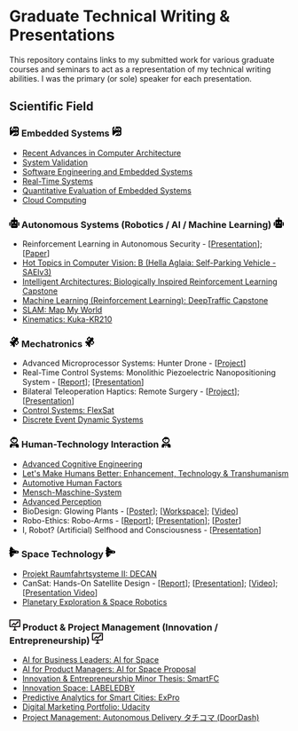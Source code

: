 

# Graduate Technical Writing & Presentations
This repository contains links to my submitted work for various graduate courses and seminars to act as a representation of my technical writing abilities. I was the primary (or sole) speaker for each presentation.

## Scientific Field
### ![image01](https://github.com/Ohara124c41/Graduate_Technical_Writing/blob/master/Autonomous%20Systems/Hot%20Topics%20in%20Computer%20Vision/images/circuit_small.png?raw=true) Embedded Systems ![image01](https://github.com/Ohara124c41/Graduate_Technical_Writing/blob/master/Autonomous%20Systems/Hot%20Topics%20in%20Computer%20Vision/images/circuit_small.png?raw=true)



* [Recent Advances in Computer Architecture](https://github.com/Ohara124c41/Graduate_Technical_Writing/tree/master/Seminars/Recent%20Advances%20in%20Computer%20Architecture)
* [System Validation](https://github.com/Ohara124c41/ASML-Wafer_Stepper)
* [Software Engineering and Embedded Systems](https://github.com/Ohara124c41/Graduate_Technical_Writing/tree/master/Seminars/Software%20Engineering%20and%20Embedded%20Systems)
* [Real-Time Systems](https://github.com/Ohara124c41/Graduate_Technical_Writing/tree/master/Embedded%20Systems/Real-Time%20Systems)
* [Quantitative Evaluation of Embedded Systems](https://github.com/Ohara124c41/Graduate_Technical_Writing/tree/master/Embedded%20Systems/Quantitative%20Evaluation%20of%20Embedded%20Systems)
* [Cloud Computing](https://github.com/Ohara124c41/Graduate_Technical_Writing/tree/master/Embedded%20Systems/Cloud%20Computing)

### ![image01](https://github.com/Ohara124c41/Graduate_Technical_Writing/blob/master/Autonomous%20Systems/Hot%20Topics%20in%20Computer%20Vision/images/robot_small.png?raw=true) Autonomous Systems (Robotics / AI / Machine Learning) ![image01](https://github.com/Ohara124c41/Graduate_Technical_Writing/blob/master/Autonomous%20Systems/Hot%20Topics%20in%20Computer%20Vision/images/robot_small.png?raw=true)
* Reinforcement Learning in Autonomous Security - [[Presentation](https://github.com/Ohara124c41/Graduate_Technical_Writing/blob/master/Autonomous%20Systems/Autonomous%20Security/presentation/README.md)]; [[Paper](https://github.com/Ohara124c41/Graduate_Technical_Writing/blob/master/Autonomous%20Systems/Autonomous%20Security/paper/README.md)]
* [Hot Topics in Computer Vision: B (Hella Aglaia: Self-Parking Vehicle - SAElv3)](https://github.com/Ohara124c41/Graduate_Technical_Writing/tree/master/Autonomous%20Systems/Hot%20Topics%20in%20Computer%20Vision)
* [Intelligent Architectures: Biologically Inspired Reinforcement Learning Capstone](https://github.com/Ohara124c41/Intelligent_Architectures-ViZDoom)
* [Machine Learning (Reinforcement Learning): DeepTraffic Capstone](https://github.com/Ohara124c41/MLND-Capstone-DeepTraffic)
* [SLAM: Map My World](https://github.com/Ohara124c41/RSEND-Map_My_World)
* [Kinematics: Kuka-KR210](https://github.com/Ohara124c41/RoboND-Kinematics-Kuka-KR210)


### ![image01](https://github.com/Ohara124c41/Graduate_Technical_Writing/blob/master/Autonomous%20Systems/Hot%20Topics%20in%20Computer%20Vision/images/sat_small.png?raw=true) Mechatronics ![image01](https://github.com/Ohara124c41/Graduate_Technical_Writing/blob/master/Autonomous%20Systems/Hot%20Topics%20in%20Computer%20Vision/images/sat_small.png?raw=true)

* Advanced Microprocessor Systems: Hunter Drone - [[Project](https://github.com/Ohara124c41/Hunter-UA-Drone)]
* Real-Time Control Systems: Monolithic Piezoelectric Nanopositioning System - [[Report](https://github.com/Ohara124c41/Graduate_Technical_Writing/tree/master/Mechatronics/Real-Time%20Control%20Systems)]; [[Presentation](https://github.com/Ohara124c41/Graduate_Technical_Writing/blob/master/Mechatronics/Real-Time%20Control%20Systems/presentation/README.md)]
* Bilateral Teleoperation Haptics: Remote Surgery - [[Project](https://github.com/Ohara124c41/Haptics-Bilateral_Teleoperation-1DOF_Experiments)]; [[Presentation](https://github.com/Ohara124c41/Haptics-Bilateral_Teleoperation-1DOF_Experiments/blob/master/presentation/README.md)]
* [Control Systems: FlexSat](https://github.com/Ohara124c41/FlexSat)
* [Discrete Event Dynamic Systems](https://github.com/Ohara124c41/Graduate_Technical_Writing/tree/master/Mechatronics/Discrete%20Event%20Dynamic%20Systems)


### ![image01](https://github.com/Ohara124c41/Graduate_Technical_Writing/blob/master/Autonomous%20Systems/Hot%20Topics%20in%20Computer%20Vision/images/astro_small.png?raw=true) Human-Technology Interaction ![image01](https://github.com/Ohara124c41/Graduate_Technical_Writing/blob/master/Autonomous%20Systems/Hot%20Topics%20in%20Computer%20Vision/images/astro_small.png?raw=true)
* [Advanced Cognitive Engineering](https://github.com/Ohara124c41/Graduate_Technical_Writing/tree/master/Human%20Technology%20Interaction/Advanced%20Cognitive%20Engineering)
* [Let's Make Humans Better: Enhancement, Technology & Transhumanism](https://github.com/Ohara124c41/Graduate_Technical_Writing/tree/master/Human%20Technology%20Interaction/Let's%20Make%20Humans%20Better)
* [Automotive Human Factors](https://github.com/Ohara124c41/Graduate_Technical_Writing/tree/master/Human%20Technology%20Interaction/Automotive%20Human%20Factors)
* [Mensch-Maschine-System](https://github.com/Ohara124c41/Graduate_Technical_Writing/blob/master/Human%20Technology%20Interaction/Mensch-Maschine-Systeme/README.md)
* [Advanced Perception](https://github.com/Ohara124c41/Graduate_Technical_Writing/tree/master/Human%20Technology%20Interaction/Advanced%20Perception)
* BioDesign: Glowing Plants - [[Poster](https://github.com/Ohara124c41/Graduate_Technical_Writing/tree/master/Human%20Technology%20Interaction/BioDesign)]; [[Workspace](http://www.top-ev.de/biolab/interactive-living-systems/)]; [[Video](https://youtu.be/RFyJNBB_jCk)]
* Robo-Ethics: Robo-Arms -  [[Report](https://github.com/Ohara124c41/Graduate_Technical_Writing/tree/master/Human%20Technology%20Interaction/Roboethics)]; [[Presentation](https://github.com/Ohara124c41/Graduate_Technical_Writing/blob/master/Human%20Technology%20Interaction/Roboethics/presentation/README.md)]; [[Poster](https://github.com/Ohara124c41/Graduate_Technical_Writing/blob/master/Human%20Technology%20Interaction/Roboethics/poster/README.md)]
* I, Robot? (Artificial) Selfhood and Consciousness - [[Presentation](https://github.com/Ohara124c41/Graduate_Technical_Writing/blob/master/Human%20Technology%20Interaction/I%2C%20Robot/README.md)]

### ![image01](https://github.com/Ohara124c41/Graduate_Technical_Writing/blob/master/Autonomous%20Systems/Hot%20Topics%20in%20Computer%20Vision/images/shut_small.png?raw=true) Space Technology ![image01](https://github.com/Ohara124c41/Graduate_Technical_Writing/blob/master/Autonomous%20Systems/Hot%20Topics%20in%20Computer%20Vision/images/shut_small.png?raw=true)

* [Projekt Raumfahrtsysteme II: DECAN](https://github.com/Ohara124c41/Graduate_Technical_Writing/tree/master/Raumfahrttechnik/Projekt%20Raumfahrtsysteme%20II)
* CanSat: Hands-On Satellite Design - [[Report](https://github.com/Ohara124c41/CanSat)]; [[Presentation](https://github.com/Ohara124c41/CanSat/tree/master/presentation/presentation)]; [[Video](https://youtu.be/NSftkYYcULI)]; [[Presentation Video](https://youtu.be/Fx8m9ZTgjfs)] 
* [Planetary Exploration & Space Robotics](https://github.com/Ohara124c41/Graduate_Technical_Writing/tree/master/Raumfahrttechnik/Planetare%20Exploration%20und%20Weltraumrobotik)

### ![image01](https://github.com/Ohara124c41/Graduate_Technical_Writing/blob/master/Autonomous%20Systems/Hot%20Topics%20in%20Computer%20Vision/images/iconfinder_Business1_2316014.png?raw=true) Product & Project Management (Innovation / Entrepreneurship) ![image01](https://github.com/Ohara124c41/Graduate_Technical_Writing/blob/master/Autonomous%20Systems/Hot%20Topics%20in%20Computer%20Vision/images/iconfinder_Business1_2316014.png?raw=true)
* [AI for Business Leaders: AI for Space](https://github.com/Ohara124c41/AIBLND-Delivering_an_ML-AI_Strategy)
* [AI for Product Managers: AI for Space Proposal](https://github.com/Ohara124c41/AIPMND-AI_Product_Manager/tree/master/P3-Capstone_Proposal-AI_for_Space)
* [Innovation & Entrepreneurship Minor Thesis: SmartFC](https://github.com/Ohara124c41/Graduate_Technical_Writing/tree/master/Seminars/Innovation%20and%20Entrepreneurship%20Minor%20Thesis)
* [Innovation Space: LABELEDBY](https://github.com/Ohara124c41/LABELEDBY.)
* [Predictive Analytics for Smart Cities: ExPro](https://github.com/Ohara124c41/Graduate_Technical_Writing/tree/master/Seminars/Predictive%20Analytics%20for%20Smart%20Cities)
* [Digital Marketing Portfolio: Udacity](https://github.com/Ohara124c41/DMND-Digital_Marketing/blob/master/Ohara-DMND-Portfolio.pdf)
* [Project Management: Autonomous Delivery タチコマ (DoorDash)](https://github.com/Ohara124c41/PMND-Project_Management_Nanodegree/blob/master/C2-Design_Sprint/Ohara-PMND-C2-Final_Slides.pdf)

